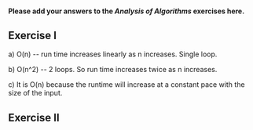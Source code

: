 #### Please add your answers to the ***Analysis of  Algorithms*** exercises here.

## Exercise I

a) O(n) -- run time increases linearly as n increases. Single loop.


b) O(n^2) -- 2 loops. So run time increases twice as n increases. 


c) It is O(n) because the runtime will increase at a constant pace with the size of the input. 

## Exercise II


